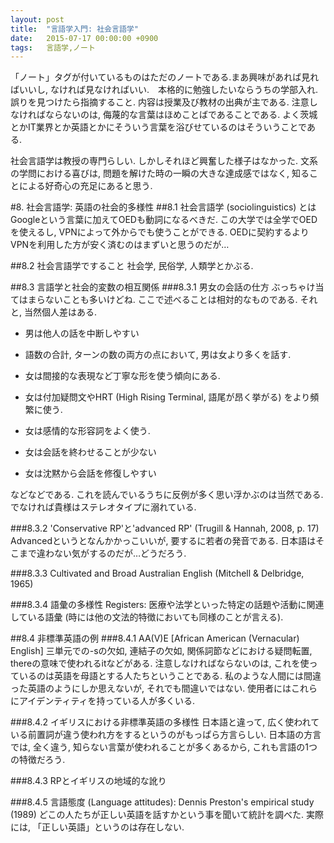 ```yaml
---
layout: post
title:  "言語学入門: 社会言語学"
date:   2015-07-17 00:00:00 +0900
tags:   言語学,ノート
---
```

「ノート」タグが付いているものはただのノートである.まあ興味があれば見ればいいし,
なければ見なければいい.　本格的に勉強したいならうちの学部入れ. 誤りを見つけたら指摘すること.
内容は授業及び教材の出典が主である. 注意しなければならないのは,
侮蔑的な言葉はほめことばであることである.
よく茨城とかIT業界とか英語とかにそういう言葉を浴びせているのはそういうことである.

社会言語学は教授の専門らしい. しかしそれほど興奮した様子はなかった. 文系の学問における喜びは,
問題を解けた時の一瞬の大きな達成感ではなく, 知ることによる好奇心の充足にあると思う.

#8. 社会言語学: 英語の社会的多様性
##8.1 社会言語学 (sociolinguistics) とは
Googleという言葉に加えてOEDも動詞になるべきだ. この大学では全学でOEDを使えるし,
VPNによって外からでも使うことができる. OEDに契約するよりVPNを利用した方が安く済むのはまずいと思うのだが…

##8.2 社会言語学ですること
社会学, 民俗学, 人類学とかぶる.

##8.3 言語学と社会的変数の相互関係
###8.3.1 男女の会話の仕方
ぶっちゃけ当てはまらないことも多いけどね. ここで述べることは相対的なものである.
それと, 当然個人差はある.

* 男は他人の話を中断しやすい

* 語数の合計, ターンの数の両方の点において, 男は女より多くを話す.

* 女は間接的な表現など丁寧な形を使う傾向にある.

* 女は付加疑問文やHRT (High Rising Terminal, 語尾が昂く挙がる) をより頻繁に使う.

* 女は感情的な形容詞をよく使う.

* 女は会話を終わせることが少ない

* 女は沈黙から会話を修復しやすい

などなどである. これを読んでいるうちに反例が多く思い浮かぶのは当然である.
でなければ貴様はステレオタイプに溺れている.

###8.3.2 'Conservative RP'と'advanced RP' (Trugill & Hannah, 2008, p. 17)
Advancedというとなんかかっこいいが, 要するに若者の発音である.
日本語はそこまで違わない気がするのだが…どうだろう.

###8.3.3 Cultivated and Broad Australian English (Mitchell & Delbridge, 1965)

###8.3.4 語彙の多様性
Registers: 医療や法学といった特定の話題や活動に関連している語彙
(時には他の文法的特徴においても同様のことが言える).

##8.4 非標準英語の例
###8.4.1 AA(V)E [African American (Vernacular) English]
三単元での-sの欠如, 連結子の欠如, 関係詞節などにおける疑問転置, thereの意味で使われるitなどがある.
注意しなければならないのは, これを使っているのは英語を母語とする人たちということである.
私のような人間には間違った英語のようにしか思えないが, それでも間違いではない.
使用者にはこれらにアイデンティティを持っている人が多くいる.

###8.4.2 イギリスにおける非標準英語の多様性
日本語と違って, 広く使われている前置詞が違う使われ方をするというのがもっぱら方言らしい.
日本語の方言では, 全く違う, 知らない言葉が使われることが多くあるから,
これも言語の1つの特徴だろう.

###8.4.3 RPとイギリスの地域的な訛り

###8.4.5 言語態度 (Language attitudes): Dennis Preston's empirical study (1989)
どこの人たちが正しい英語を話すかという事を聞いて統計を調べた.
実際には, 「正しい英語」というのは存在しない.
